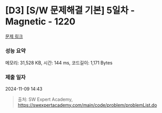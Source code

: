 # [D3] [S/W 문제해결 기본] 5일차 - Magnetic - 1220 

[문제 링크](https://swexpertacademy.com/main/code/problem/problemDetail.do?contestProbId=AV14hwZqABsCFAYD) 

### 성능 요약

메모리: 31,528 KB, 시간: 144 ms, 코드길이: 1,171 Bytes

### 제출 일자

2024-11-09 14:43



> 출처: SW Expert Academy, https://swexpertacademy.com/main/code/problem/problemList.do